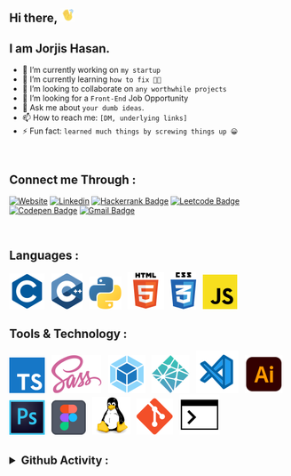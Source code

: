 ## Hi there, <img  width="26px" src="./assets/banner/waving-hi.gif" style="padding-top: 10px" />

## **I am Jorjis Hasan.**

<!-- **jorjis212/jorjis212** is a ✨ _special_ ✨ repository because its `README.md` (this file) appears on your GitHub profile. -->

- 🔭 I’m currently working on `my startup`
- 🌱 I’m currently learning `how to fix 🧑‍💻`
- 👯 I’m looking to collaborate on `any worthwhile projects`
- 🤔 I’m looking for a `Front-End` Job Opportunity
- 💬 Ask me about `your dumb ideas`.
- 📫 How to reach me: `[DM, underlying links]`
- ⚡ Fun fact: `learned much things by screwing things up 😀`

<br>

## Connect me Through :

[![Website](https://img.shields.io/badge/website-000000?style=for-the-badge&logo=About.me&logoColor=white)](https://www.jorjishasan.com)
[![Linkedin](https://img.shields.io/badge/LinkedIn-0077B5?style=for-the-badge&logo=linkedin&logoColor=white)](https://www.linkedin.com/in/jorjishasan/)
[![Hackerrank Badge](https://img.shields.io/badge/-Hackerrank-2EC866?style=for-the-badge&logo=HackerRank&logoColor=white)](https://www.hackerrank.com/_jorjis)
[![Leetcode Badge](https://img.shields.io/badge/-LeetCode-FFA116?style=for-the-badge&logo=LeetCode&logoColor=black)](https://leetcode.com/_jorjis/)
[![Codepen Badge](https://img.shields.io/badge/Codepen-000000?style=for-the-badge&logo=codepen&logoColor=white)](https://codepen.io/jorjis)
[![Gmail Badge](https://img.shields.io/badge/Gmail-D14836?style=for-the-badge&logo=gmail&logoColor=white)](mailto:speak.jorjis@gmail.com)

<!-- [![Twitter Badge](https://img.shields.io/badge/Twitter-1DA1F2?style=for-the-badge&logo=twitter&logoColor=white)](https://twitter.com/jorjis__https://twitter.com/jorjis__) -->

<br>

## Languages :

![C](./assets/Language/c.svg) &nbsp;
![C++](./assets/Language/c++.svg) &nbsp;
![Python](./assets/Language/python.svg) &nbsp;
![HTML5](./assets/Language/html.svg) &nbsp;
![CSS3](./assets/Language/css.svg) &nbsp;
![javaScript](./assets/Language/javascript.svg)

## Tools & Technology :

![TypeScript](./assets/Tools-Technology/typescript.svg) &nbsp;
![Sass](./assets/Tools-Technology/sass.svg) &nbsp;
![Webpack](./assets/Tools-Technology/webpack.svg) &nbsp;
![Netlify](./assets/Tools-Technology/netlify.svg) &nbsp;
![Vscode](./assets/Tools-Technology/vscode.svg) &nbsp;
![Illustrator](./assets/Tools-Technology/ai.svg) &nbsp;
![Photoshop](./assets/Tools-Technology/photoshop.svg) &nbsp;
![Figma](./assets/Tools-Technology/figma.svg) &nbsp;
![Linux](./assets/Tools-Technology/linux.svg) &nbsp;
![Git](./assets/Tools-Technology/git.svg) &nbsp;
![Commands](./assets/Tools-Technology/terminal.svg)

<br>

<details>

<summary style="font-size:20px; font-weight:700; cursor: pointer; user-select:none;">Github Activity :</summary>

[![Jorjis's GitHub stats](https://github-readme-stats.vercel.app/api?username=jorjis212&count_private=true&theme=vue&hide=stars&show_icons=true&include_all_commits=true&show_owner=true&custom_title=An-Overview)](https://github.com/jorjis212?tab=repositories)

</details>
